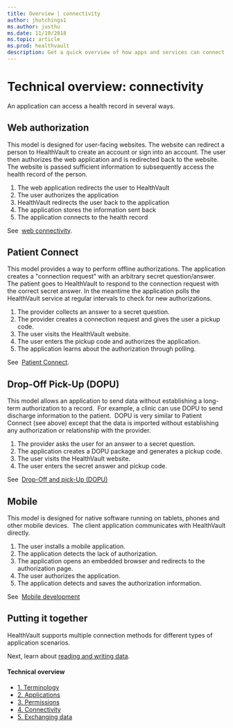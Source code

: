 ```yaml
---
title: Overview | connectivity 
author: jhutchings1
ms.author: justhu
ms.date: 11/10/2018
ms.topic: article
ms.prod: healthvault
description: Get a quick overview of how apps and services can connect to HealthVault. 
---
```


Technical overview: connectivity
================================

An application can access a health record in several ways.

Web authorization
-----------------

This model is designed for user-facing websites. The website can redirect a person to HealthVault to create an account or sign into an account. The user then authorizes the web application and is redirected back to the website. The website is passed sufficient information to subsequently access the health record of the person.

1.  The web application redirects the user to HealthVault
2.  The user authorizes the application
3.  HealthVault redirects the user back to the application
4.  The application stores the information sent back
5.  The application connects to the health record

See  <a href="/healthvault/concepts/connectivity/web-connectivity" id="PageContent_13983_3">web connectivity</a>.

Patient Connect
---------------

This model provides a way to perform offline authorizations. The application creates a "connection request" with an arbitrary secret question/answer. The patient goes to HealthVault to respond to the connection request with the correct secret answer. In the meantime the application polls the HealthVault service at regular intervals to check for new authorizations. 

1.  The provider collects an answer to a secret question.
2.  The provider creates a connection request and gives the user a pickup code.
3.  The user visits the HealthVault website.
4.  The user enters the pickup code and authorizes the application.
5.  The application learns about the authorization through polling.

See  <a href="/healthvault/concepts/connectivity/patient-connect" id="PageContent_13983_7">Patient Connect</a>.

Drop-Off Pick-Up (DOPU)
-----------------------

This model allows an application to send data without establishing a long-term authorization to a record.  For example, a clinic can use DOPU to send discharge information to the patient.  DOPU is very similar to Patient Connect (see above) except that the data is imported without establishing any authorization or relationship with the provider.

1.  The provider asks the user for an answer to a secret question.
2.  The application creates a DOPU package and generates a pickup code.
3.  The user visits the HealthVault website.
4.  The user enters the secret answer and pickup code.

See  <a href="/healthvault/concepts/connectivity/drop-off-pick-up" id="PageContent_13983_8">Drop-Off and pick-Up (DOPU)</a>

Mobile
------

This model is designed for native software running on tablets, phones and other mobile devices.  The client application communicates with HealthVault directly.

1.  The user installs a mobile application.
2.  The application detects the lack of authorization.
3.  The application opens an embedded browser and redirects to the authorization page.
4.  The user authorizes the application.
5.  The application detects and saves the authorization information.

See  <a href="/healthvault/concepts/connectivity/mobile-devices" id="PageContent_13983_5">Mobile development</a>

Putting it together
-------------------

HealthVault supports multiple connection methods for different types of application scenarios.

Next, learn about <a href="technical-overview-exchanging-data.md" id="Introduction_14106_22">reading and writing data</a>.

<span id="singleColInThreeColLayout"></span>

#### Technical overview

-   <a href="technical-overview.md" id="RightRailLinkListSection_14106_8">1. Terminology</a>
-   <a href="technical-overview-applications.md" id="RightRailLinkListSection_14106_23">2. Applications</a>
-   <a href="technical-overview-permissions.md" id="RightRailLinkListSection_14106_12">3. Permissions</a>
-   <a href="technical-overview-connectivity.md" id="RightRailLinkListSection_14106_9">4. Connectivity</a>
-   <a href="technical-overview-exchanging-data.md" id="RightRailLinkListSection_14106_13">5. Exchanging data</a>
